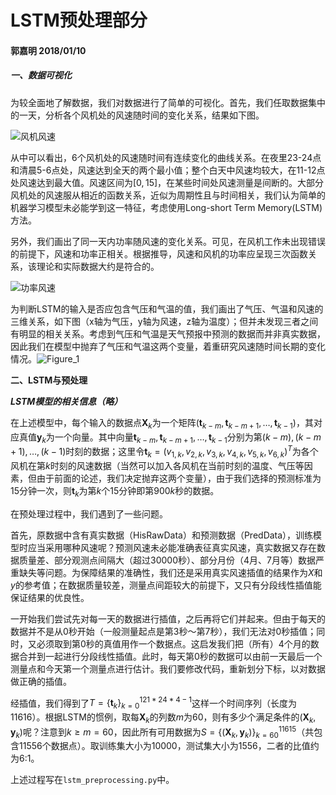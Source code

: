 # LSTM预处理部分

#### 郭嘉明 2018/01/10

##### 一、数据可视化

为较全面地了解数据，我们对数据进行了简单的可视化。首先，我们任取数据集中的一天，分析各个风机处的风速随时间的变化关系，结果如下图。

![风机风速](/Users/MarkGuo/Desktop/course/17-18-1/倒/Wind!/lstm/风机风速.png)

从中可以看出，6个风机处的风速随时间有连续变化的曲线关系。在夜里23-24点和清晨5-6点处，风速达到全天的两个最小值；整个白天中风速均较大，在11-12点处风速达到最大值。风速区间为$[0,15]$，在某些时间处风速测量是间断的。大部分风机处的风速服从相近的函数关系，近似为周期性且与时间相关，我们认为简单的机器学习模型未必能学到这一特征，考虑使用Long-short Term Memory(LSTM)方法。

另外，我们画出了同一天内功率随风速的变化关系。可见，在风机工作未出现错误的前提下，风速和功率正相关。根据推导，风速和风机的功率应呈现三次函数关系，该理论和实际数据大约是符合的。

![功率风速](/Users/MarkGuo/Desktop/course/17-18-1/倒/Wind!/lstm/功率风速.png)

为判断LSTM的输入是否应包含气压和气温的值，我们画出了气压、气温和风速的三维关系，如下图（x轴为气压，y轴为风速，z轴为温度）；但并未发现三者之间有明显的相关关系。考虑到气压和气温是天气预报中预测的数据而并非真实数据，因此我们在模型中抛弃了气压和气温这两个变量，着重研究风速随时间长期的变化情况。![Figure_1](/Users/MarkGuo/Desktop/course/17-18-1/倒/Wind!/lstm/Figure_1.png)

**二、LSTM与预处理**

***LSTM模型的相关信息（略）***

在上述模型中，每个输入的数据点$\boldsymbol X_k​$为一个矩阵$(\boldsymbol t_{k-m}, \boldsymbol t_{k-m+1}, …, \boldsymbol t_{k-1})​$，其对应真值$\boldsymbol y_k​$为一个向量。其中向量$\boldsymbol t_{k-m}, \boldsymbol t_{k-m+1}, …, \boldsymbol t_{k-1}​$分别为第$(k-m), (k-m+1), …, (k-1)​$时刻的数据；这里令$\boldsymbol t_k=(v_{1,k}, v_{2,k}, v_{3,k}, v_{4,k}, v_{5,k}, v_{6,k})^T​$为各个风机在第$k​$时刻的风速数据（当然可以加入各风机在当前时刻的温度、气压等因素，但由于前面的论述，我们决定抛弃这两个变量），由于我们选择的预测标准为15分钟一次，则$\boldsymbol t_k​$为第$k​$个15分钟即第$900k​$秒的数据。

在预处理过程中，我们遇到了一些问题。

首先，原数据中含有真实数据（HisRawData）和预测数据（PredData），训练模型时应当采用哪种风速呢？预测风速未必能准确表征真实风速，真实数据又存在数据质量差、部分观测点间隔大（超过30000秒）、部分月份（4月、7月等）数据严重缺失等问题。为保障结果的准确性，我们还是采用真实风速插值的结果作为$X$和$y$的参考值；在数据质量较差，测量点间距较大的前提下，又只有分段线性插值能保证结果的优良性。

一开始我们尝试先对每一天的数据进行插值，之后再将它们并起来。但由于每天的数据并不是从0秒开始（一般测量起点是第3秒～第7秒），我们无法对0秒插值；同时，又必须取到第0秒的真值用作一个数据点。这启发我们把（所有）4个月的数据合并到一起进行分段线性插值。此时，每天第0秒的数据可以由前一天最后一个测量点和今天第一个测量点进行估计。我们要修改代码，重新划分下标，以对数据做正确的插值。

经插值，我们得到了$T=\{\boldsymbol t_k\}_{k=0}^{121*24*4-1}$这样一个时间序列（长度为11616）。根据LSTM的惯例，取每$\boldsymbol X_k$的列数$m$为60，则有多少个满足条件的$(\boldsymbol X_k, \boldsymbol y_k)$呢？注意到$k\ge m=60$，因此所有可用数据为$S=\{(\boldsymbol X_k, \boldsymbol y_k)\}_{k=60}^{11615}$（共包含11556个数据点）。取训练集大小为10000，测试集大小为1556，二者的比值约为6:1。

上述过程写在`lstm_preprocessing.py`中。